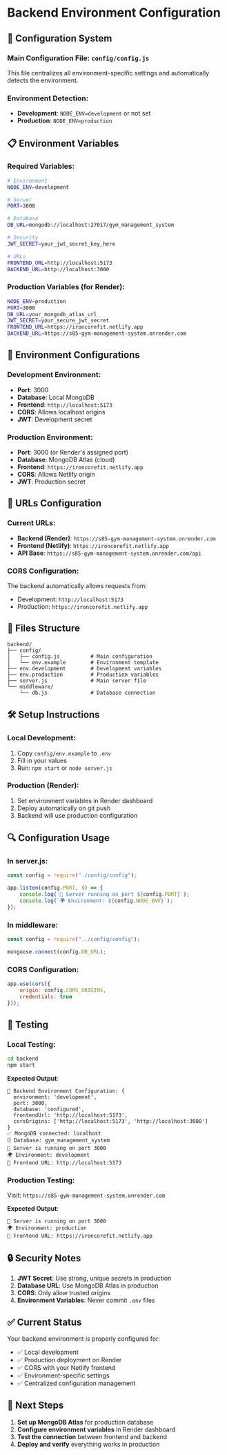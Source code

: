 # Backend Environment Configuration

## 🔧 **Configuration System**

### **Main Configuration File**: `config/config.js`
This file centralizes all environment-specific settings and automatically detects the environment.

### **Environment Detection**:
- **Development**: `NODE_ENV=development` or not set
- **Production**: `NODE_ENV=production`

## 📋 **Environment Variables**

### **Required Variables**:
```bash
# Environment
NODE_ENV=development

# Server
PORT=3000

# Database
DB_URL=mongodb://localhost:27017/gym_management_system

# Security
JWT_SECRET=your_jwt_secret_key_here

# URLs
FRONTEND_URL=http://localhost:5173
BACKEND_URL=http://localhost:3000
```

### **Production Variables** (for Render):
```bash
NODE_ENV=production
PORT=3000
DB_URL=your_mongodb_atlas_url
JWT_SECRET=your_secure_jwt_secret
FRONTEND_URL=https://ironcorefit.netlify.app
BACKEND_URL=https://s85-gym-management-system.onrender.com
```

## 🚀 **Environment Configurations**

### **Development Environment**:
- **Port**: 3000
- **Database**: Local MongoDB
- **Frontend**: `http://localhost:5173`
- **CORS**: Allows localhost origins
- **JWT**: Development secret

### **Production Environment**:
- **Port**: 3000 (or Render's assigned port)
- **Database**: MongoDB Atlas (cloud)
- **Frontend**: `https://ironcorefit.netlify.app`
- **CORS**: Allows Netlify origin
- **JWT**: Production secret

## 🔗 **URLs Configuration**

### **Current URLs**:
- **Backend (Render)**: `https://s85-gym-management-system.onrender.com`
- **Frontend (Netlify)**: `https://ironcorefit.netlify.app`
- **API Base**: `https://s85-gym-management-system.onrender.com/api`

### **CORS Configuration**:
The backend automatically allows requests from:
- Development: `http://localhost:5173`
- Production: `https://ironcorefit.netlify.app`

## 📁 **Files Structure**

```
backend/
├── config/
│   ├── config.js          # Main configuration
│   └── env.example        # Environment template
├── env.development        # Development variables
├── env.production         # Production variables
├── server.js              # Main server file
└── middleware/
    └── db.js              # Database connection
```

## 🛠️ **Setup Instructions**

### **Local Development**:
1. Copy `config/env.example` to `.env`
2. Fill in your values
3. Run: `npm start` or `node server.js`

### **Production (Render)**:
1. Set environment variables in Render dashboard
2. Deploy automatically on git push
3. Backend will use production configuration

## 🔍 **Configuration Usage**

### **In server.js**:
```javascript
const config = require("./config/config");

app.listen(config.PORT, () => {
    console.log(`🚀 Server running on port ${config.PORT}`);
    console.log(`🌍 Environment: ${config.NODE_ENV}`);
});
```

### **In middleware**:
```javascript
const config = require("../config/config");

mongoose.connect(config.DB_URL);
```

### **CORS Configuration**:
```javascript
app.use(cors({
    origin: config.CORS_ORIGINS,
    credentials: true
}));
```

## 🧪 **Testing**

### **Local Testing**:
```bash
cd backend
npm start
```

**Expected Output**:
```
🔧 Backend Environment Configuration: {
  environment: 'development',
  port: 3000,
  database: 'configured',
  frontendUrl: 'http://localhost:5173',
  corsOrigins: ['http://localhost:5173', 'http://localhost:3000']
}
✅ MongoDB connected: localhost
🗄️ Database: gym_management_system
🚀 Server is running on port 3000
🌍 Environment: development
🔗 Frontend URL: http://localhost:5173
```

### **Production Testing**:
Visit: `https://s85-gym-management-system.onrender.com`

**Expected Output**:
```
🚀 Server is running on port 3000
🌍 Environment: production
🔗 Frontend URL: https://ironcorefit.netlify.app
```

## 🔒 **Security Notes**

1. **JWT Secret**: Use strong, unique secrets in production
2. **Database URL**: Use MongoDB Atlas in production
3. **CORS**: Only allow trusted origins
4. **Environment Variables**: Never commit `.env` files

## ✅ **Current Status**

Your backend environment is properly configured for:
- ✅ Local development
- ✅ Production deployment on Render
- ✅ CORS with your Netlify frontend
- ✅ Environment-specific settings
- ✅ Centralized configuration management

## 🎯 **Next Steps**

1. **Set up MongoDB Atlas** for production database
2. **Configure environment variables** in Render dashboard
3. **Test the connection** between frontend and backend
4. **Deploy and verify** everything works in production 